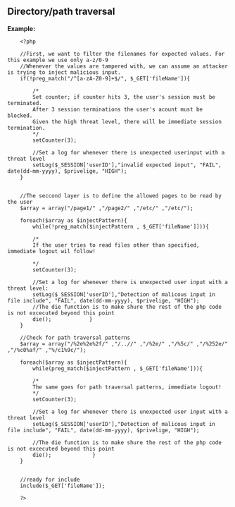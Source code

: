 
Directory/path traversal
-------

**Example:**



        <?php
     
     	//First, we want to filter the filenames for expected values. For this example we use only a-z/0-9
     	//Whenever the values are tampered with, we can assume an attacker is trying to inject malicious input.
     	if(!preg_match("/^[a-zA-Z0-9]+$/", $_GET['fileName']){

     		/*
			Set counter; if counter hits 3, the user's session must be terminated.
			After 3 session terminations the user's acount must be blocked.
			Given the high threat level, there will be immediate session termination.
			*/
			setCounter(3);
			
			//Set a log for whenever there is unexpected userinput with a threat level
			setLog($_SESSION['userID'],"invalid expected input", "FAIL", date(dd-mm-yyyy), $privelige, "HIGH");
     	}
     
     
        //The seccond layer is to define the allowed pages to be read by the user
        $array = array("/page1/" ,"/page2/" ,"/etc/" ,"/etc/");
        
        foreach($array as $injectPattern){
            while(!preg_match($injectPattern , $_GET['fileName']])){
            
            /*
			If the user tries to read files other than specified, immediate logout wil follow!

			*/
			setCounter(3);
			
			//Set a log for whenever there is unexpected user input with a threat level:
			setLog($_SESSION['userID'],"Detection of malicous input in file include", "FAIL", date(dd-mm-yyyy), $privelige, "HIGH");
            //The die function is to make shure the rest of the php code is not excecuted beyond this point
            die();            }        
        }
     
        //Check for path traversal patterns
        $array = array("/%2e%2e%2f/" ,"/..//" ,"/%2e/" ,"/%5c/" ,"/%252e/" ,"/%c0%af/" ,"%/c1%9c/");
        
        foreach($array as $injectPattern){
            while(preg_match($injectPattern , $_GET['fileName'])){
            
            /*
			The same goes for path traversal patterns, immediate logout!
			*/
			setCounter(3);
			
			//Set a log for whenever there is unexpected user input with a threat level
			setLog($_SESSION['userID'],"Detection of malicous input in file include", "FAIL", date(dd-mm-yyyy), $privelige, "HIGH");
            
            //The die function is to make shure the rest of the php code is not excecuted beyond this point
            die();             }        
        }
        
        
		//ready for include
        include($_GET['fileName']);
        
        ?>


	
